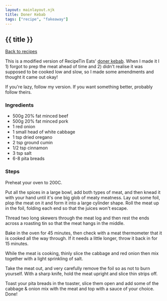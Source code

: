 ```yaml
---
layout: mainlayout.njk
title: Doner Kebab
tags: ["recipe", "fakeaway"]
---
```


## {{ title }}

[Back to recipes](/recipes)

This is a modified version of RecipeTin Eats' [doner kebab](https://www.recipetineats.com/doner-kebab-meat-recipe-beef-or-lamb/). When I made it I 1) forgot to prep the meat ahead of time and 2) didn't realise it was supposed to be cooked low and slow, so I made some amendments and thought it came out okay! 

If you're lazy, follow my version. If you want something better, probably follow theirs.

### Ingredients
- 500g 20% fat minced beef
- 500g 20% fat minced pork
- 1 red onion
- 1 small head of white cabbage
- 1 tsp dried oregano
- 2 tsp ground cumin
- 1/2 tsp cinnamon
- 3 tsp salt
- 6-8 pita breads

### Steps
Preheat your oven to 200C.

Put all the spices in a large bowl, add both types of meat, and then knead it with your hand until it's one big glob of meaty meatness. Lay out some foil, plop the meat on it and form it into a large cylinder shape. Roll the meat up in the foil, folding each end so that the juices won't escape.

Thread two long skewers through the meat log and then rest the ends across a roasting tin so that the meat hangs in the middle.

Bake in the oven for 45 minutes, then check with a meat thermometer that it is cooked all the way through. If it needs a little longer, throw it back in for 15 minutes.

While the meat is cooking, thinly slice the cabbage and red onion then mix together with a light sprinkling of salt.

Take the meat out, and very carefully remove the foil so as not to burn yourself. With a sharp knife, hold the meat upright and slice thin strips off.

Toast your pita breads in the toaster, slice them open and add some of the cabbage & onion mix with the meat and top with a sauce of your choice. Done!
